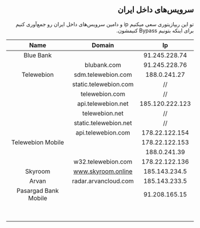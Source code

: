 <h2 lang="fa" dir="rtl" align="right">سرویس‌های داخل ایران</h2>
<p lang="fa" dir="rtl" align="right">
تو این ریپازیتوری سعی میکنیم ip و دامین سرویس‌های داخل ایران رو جمع‌آوری کنیم برای اینکه بتونیم Bypass کنیمشون.
</p>

| Name | Domain | Ip |
|:-:|:-:|:-:|
| Blue Bank | | 91.245.228.74 |
|  | blubank.com | 91.245.228.76 |
| Telewebion | sdm.telewebion.com | 188.0.241.27 |
|  | static.telewebion.com | // |
|  | telewebion.com | // |
|  | api.telewebion.net | 185.120.222.123 |
|  | telewebion.net | // |
|  | static.telewebion.net | // |
|  | api.telewebion.com | 178.22.122.154 |
| Telewebion Mobile |  | 178.22.122.153 |
|  |  | 188.0.241.39 |
|  | w32.telewebion.com | 178.22.122.136 |
| Skyroom | www.skyroom.online | 185.143.234.5 |
| Arvan | radar.arvancloud.com | 185.143.233.5 |
| Pasargad Bank Mobile |  | 91.208.165.15 |
|  |  |  |
|  |  |  |
|  |  |  |
|  |  |  |
|  |  |  |
|  |  |  |
|  |  |  |
|  |  |  |
